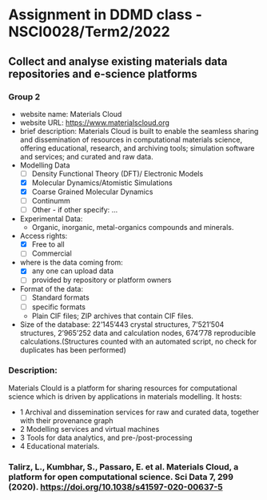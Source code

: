 # Assignment in DDMD class - NSCI0028/Term2/2022

## Collect and analyse existing materials data repositories and e-science platforms 

### Group 2 
* website name: Materials Cloud
* website URL: https://www.materialscloud.org
* brief description: Materials Cloud is built to enable the seamless sharing and dissemination of resources in computational materials science, offering educational, research, and archiving tools; simulation software and services; and curated and raw data.
* Modelling Data
  - [ ] Density Functional Theory (DFT)/ Electronic Models
  - [x] Molecular Dynamics/Atomistic Simulations
  - [x] Coarse Grained Molecular Dynamics
  - [ ] Continumm 
  - [ ] Other
        - if other specify: ...
* Experimental Data: 
   *  Organic, inorganic, metal-organics compounds and minerals.
* Access rights: 
  - [x] Free to all 
  - [ ] Commercial 
* where is the data coming from:  
  - [x] any one can upload data 
  - [ ] provided by repository or platform owners
* Format of the data:
  - [ ] Standard formats
  - [ ] specific formats
  - Plain CIF files; ZIP archives that contain CIF files.
* Size of the database: 22’145’443 crystal structures, 7’521’504 structures, 2’965’252 data and calculation nodes, 674’778 reproducible calculations.(Structures counted with an automated script, no check for duplicates has been performed)



 ### Description:
Materials Clould is a platform for sharing resources for computational science which is driven by applications in materials modelling. It hosts:
* 1 Archival and dissemination services for raw and curated data, together with their provenance graph
* 2 Modelling services and virtual machines
* 3 Tools for data analytics, and pre-/post-processing
* 4 Educational materials. 
### Talirz, L., Kumbhar, S., Passaro, E. et al. Materials Cloud, a platform for open computational science. Sci Data 7, 299 (2020). https://doi.org/10.1038/s41597-020-00637-5
